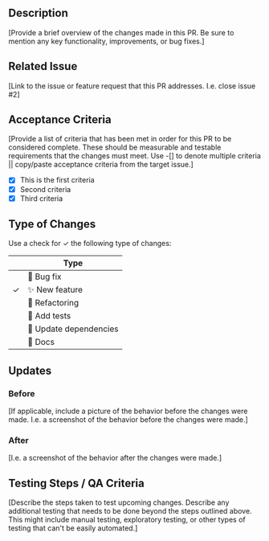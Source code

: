 ## Description

[Provide a brief overview of the changes made in this PR. Be sure to mention any key functionality, improvements, or bug fixes.]

## Related Issue

[Link to the issue or feature request that this PR addresses. I.e. close issue #2]

## Acceptance Criteria

[Provide a list of criteria that has been met in order for this PR to be considered complete. These should be measurable and testable requirements that the changes must meet. Use -[] to denote multiple criteria || copy/paste acceptance criteria from the target issue.]

 - [x] This is the first criteria
 - [x] Second criteria
 - [x] Third criteria

## Type of Changes

Use a check for  ✓ the following type of changes: 

|     | Type                       |
| --- | -------------------------- |
|     | :bug: Bug fix              |
| ✓   | :sparkles: New feature     |
|     | :hammer: Refactoring       |
|     | :100: Add tests            |
|     | :link: Update dependencies |
|     | :scroll: Docs              |

## Updates

### Before

[If applicable, include a picture of the behavior before the changes were made. I.e. a screenshot of the behavior before the changes were made.]

### After

[I.e. a screenshot of the behavior after the changes were made.]

## Testing Steps / QA Criteria

[Describe the steps taken to test upcoming changes. Describe any additional testing that needs to be done beyond the steps outlined above. This might include manual testing, exploratory testing, or other types of testing that can't be easily automated.]
